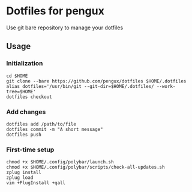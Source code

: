 # Dotfiles for pengux
Use git bare repository to manage your dotfiles

## Usage

### Initialization

```
cd $HOME
git clone --bare https://github.com/pengux/dotfiles $HOME/.dotfiles
alias dotfiles='/usr/bin/git --git-dir=$HOME/.dotfiles/ --work-tree=$HOME'
dotfiles checkout
```

### Add changes

```
dotfiles add /path/to/file
dotfiles commit -m "A short message"
dotfiles push
```
### First-time setup
```
chmod +x $HOME/.config/polybar/launch.sh
chmod +x $HOME/.config/polybar/scripts/check-all-updates.sh
zplug install
zplug load
vim +PlugInstall +qall
```
